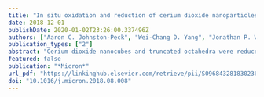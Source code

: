 ```yaml
---
title: "In situ oxidation and reduction of cerium dioxide nanoparticles studied by scanning transmission electron microscopy"
date: 2018-12-01
publishDate: 2020-01-02T23:26:00.337496Z
authors: ["Aaron C. Johnston-Peck", "Wei-Chang D. Yang", "Jonathan P. Winterstein", "Renu Sharma", "Andrew A. Herzing"]
publication_types: ["2"]
abstract: "Cerium dioxide nanocubes and truncated octahedra were reduced and oxidized in the scanning transmission electron microscope. The reduction process was stimulated by the electron beam and oxidation was supported by background gases in the microscope environment. High-angle annular dark ﬁeld imaging is sensitive to local lattice distortions that arise as oxygen vacancies are created and cerium cations reduce enabling high spatial resolution characterization of this process with temporal resolution on the order of seconds. Such measurements enable us to diﬀerentiate and infer that the observed behavior between the nanocubes and truncated octahedra may be due to the diﬀerence in crystallographic termination of surfaces. In situ measurements taken with different partial pressures of oxygen reveal the cerium oxidation state and the dose rate threshold for the onset of beam reduction are inﬂuenced by the environment. Increasing oxygen partial pressure reduces the Ce3+ content and decreases susceptibility to electron beam driven reduction."
featured: false
publication: "*Micron*"
url_pdf: "https://linkinghub.elsevier.com/retrieve/pii/S0968432818302361"
doi: "10.1016/j.micron.2018.08.008"
---
```


